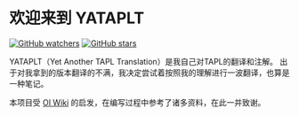 # 欢迎来到 YATAPLT
[![GitHub watchers](https://img.shields.io/github/watchers/NeilKleistGao/YATAPLT.svg?style=social&label=Watch)](https://github.com/NeilKleistGao/YATAPLT)  [![GitHub stars](https://img.shields.io/github/stars/NeilKleistGao/YATAPLT.svg?style=social&label=Stars)](https://github.com/NeilKleistGao/YATAPLT)

YATAPLT（Yet Another TAPL Translation）是我自己对TAPL的翻译和注解。
出于对我拿到的版本翻译的不满，我决定尝试着按照我的理解进行一波翻译，也算是一种笔记。

本项目受 [OI Wiki](https://oi-wiki.org/) 的启发，在编写过程中参考了诸多资料，在此一并致谢。
